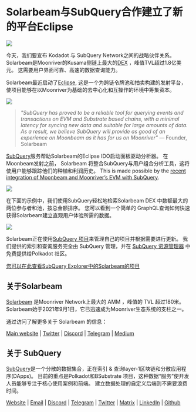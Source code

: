 # Solarbeam与SubQuery合作建立了新的平台Eclipse

![](https://miro.medium.com/max/1400/1*ZG9NqT9GIXax5SBpNn5ipg.png)

今天，我们要宣布 Kodadot 与 SubQuery Network之间的战略伙伴关系。 Solarbeam是Moonriver的Kusama侧链上最大的[DEX](https://defillama.com/chain/Moonriver) ，峰值TVL超过1.8亿美元。 这需要用户界面可靠、高速的数据查询能力。

Solarbeam最近启动了[Eclipse](https://app.solarbeam.io/eclipse), 这是一个为跨链令牌池和拍卖构建的发射平台，使项目能够在以Moonriver为基础的去中心化和互操作的环境中筹集资本。

![](https://miro.medium.com/max/1400/1*IbRN8EnymWvqvh0sx_PNKw.png)

> _"SubQuery has proved to be a reliable tool for querying events and transactions on EVM and Substrate based chains, with a minimal latency for syncing new data and suitable for large amounts of data. As a result, we believe SubQuery will provide as good of an experience on Moonbeam as it has for us on Moonriver"_ — Founder, Solarbeam

[SubQuery](https://subquery.network/)服务帮助Solarbeam的Eclipse IDO启动面板驱动分析器。 在Moonbeam发射之前， Solarbeam 将整合SubQuery与用户组合分析工具，这将使用户能够跟踪他们的种植和利润历史。 This is made possible by the [recent integration of Moonbeam and Moonriver’s EVM with SubQuery](./20211028-moonbeam-evm.md).

![](https://miro.medium.com/max/1400/1*6_iO6tLt4RxxMvs8u-F_Bg.png)

在下面的示例中，我们使用SubQuery轻松地检索Solarbeam DEX 中数额最大的两位参与者和池，按总金额排序。 您可以看到一个简单的 GraphQL查询如何快速获得Solarbeam建立直观用户体验所需的数据。

![](https://miro.medium.com/max/1400/1*5iCwSaU96UtDMFA1MruRlA.png)

Solarbeam正在使用[SubQuery 项目](https://project.subquery.network/)来管理自己的项目并根据需要进行更新。 我们提供的索引和查询服务完全由 SubQuery 管理，并在 [SubQuery 资源管理器](https://explorer.subquery.network/) 中免费提供给Polkadot 社区。

[您可以在此查看SubQuery Explorer中的Solarbeam的项目](https://explorer.subquery.network/subquery/csntest/eclipse)

## 关于Solarbeam

[Solarbeam](https://solarbeam.io/) 是Moonriver Network上最大的 AMM ，峰值的 TVL 超过180米。 Solarbeam始于2021年9月1日，它已迅速成为Moonriver生态系统的支柱之一。

通过访问了解更多关于 Solarbeam 的信息：

[Main website](https://solarbeam.io/exchange/swap) | [Twitter](https://twitter.com/solarbeamio) | [Discord](http://discord.gg/rK4AjZXuwf) | [Telegram](http://t.me/solarbeamio) | [Medium](https://solarbeam.medium.com/)

## 关于 SubQuery

[SubQuery](https://subquery.network/)是一个分散的数据集合，正在索引 & 查询layer-1区块链和分散应用程序(DApps)。 目前的重点是Polkadot和BSubstrate 项目，这种数据“服务”使开发人员能够专注于核心使用案例和前端。 建立数据处理的自定义后端则不需要浪费时间。

[Website](https://subquery.network/) | [Email](mailto:hello@subquery.network) | [Discord](https://discord.com/invite/78zg8aBSMG) | [Telegram](https://t.me/subquerynetwork) | [Twitter](https://twitter.com/subquerynetwork) | [Matrix](https://matrix.to/#/#subquery:matrix.org) | [LinkedIn](https://www.linkedin.com/company/subquery) | [Github](https://github.com/subquery)
